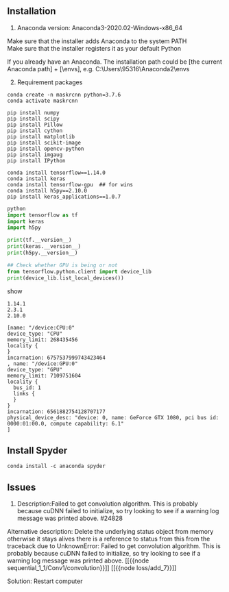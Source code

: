 ## Installation

1. Anaconda version: Anaconda3-2020.02-Windows-x86_64

Make sure that the installer adds Anaconda to the system PATH  
Make sure that the installer registers it as your default Python

If you already have an Anaconda. The installation path could be [the current Anaconda path] + [\envs], e.g. C:\Users\95316\Anaconda2\envs

2. Requirement packages
```
conda create -n maskrcnn python=3.7.6
conda activate maskrcnn

pip install numpy
pip install scipy
pip install Pillow
pip install cython
pip install matplotlib
pip install scikit-image
pip install opencv-python
pip install imgaug
pip install IPython
```
```
conda install tensorflow==1.14.0
conda install keras
conda install tensorflow-gpu  ## for wins
conda install h5py==2.10.0
pip install keras_applications==1.0.7
```

``` python
python
import tensorflow as tf
import keras
import h5py

print(tf.__version__)
print(keras.__version__)
print(h5py.__version__)

## Check whether GPU is being or not
from tensorflow.python.client import device_lib
print(device_lib.list_local_devices())
```
show
```
1.14.1
2.3.1
2.10.0

[name: "/device:CPU:0"
device_type: "CPU"
memory_limit: 268435456
locality {
}
incarnation: 6757537999743423464
, name: "/device:GPU:0"
device_type: "GPU"
memory_limit: 7109751604
locality {
  bus_id: 1
  links {
  }
}
incarnation: 6561882754128707177
physical_device_desc: "device: 0, name: GeForce GTX 1080, pci bus id: 0000:01:00.0, compute capability: 6.1"
]
```

## Install Spyder
```
conda install -c anaconda spyder
```
## Issues
1. Description:Failed to get convolution algorithm. This is probably because cuDNN failed to initialize, so try looking to see if a warning log message was printed above. #24828

Alternative description: Delete the underlying status object from memory otherwise it stays alives there is a reference to status from this from the traceback due to UnknownError: Failed to get convolution algorithm. This is probably because cuDNN failed to initialize, so try looking to see if a warning log message was printed above. [[{{node sequential_1_1/Conv1/convolution}}]] [[{{node loss/add_7}}]]

Solution: Restart computer

